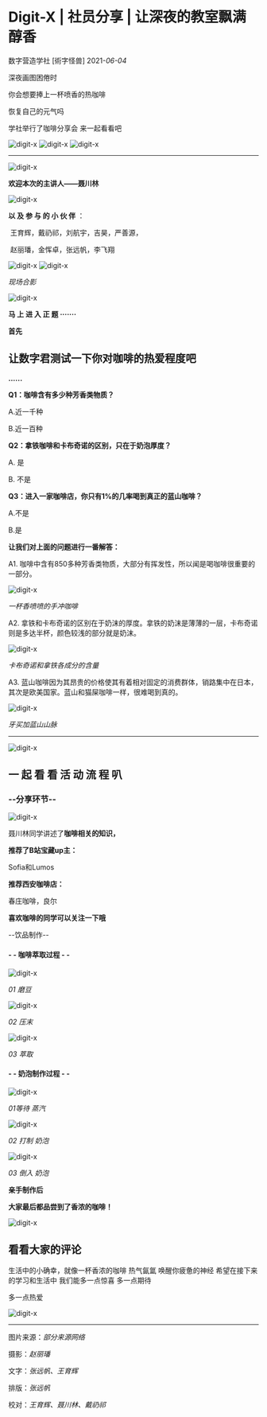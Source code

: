 # Digit-X | 社员分享 | 让深夜的教室飘满醇香

数字营造学社 [術字怪兽] 2021-*06-04*



深夜画图困倦时

你会想要捧上一杯喷香的热咖啡

恢复自己的元气吗

学社举行了咖啡分享会
来一起看看吧



<img src="./imgs_/202002_202108/2021-08-20-11-06-54.png" height="auto" width="auto"  title="digit-x" />

<img src="./imgs_/202002_202108/2021-08-20-11-07-04.png" height="auto" width="auto"  title="digit-x" />

<img src="./imgs_/202002_202108/2021-08-20-11-07-15.png" height="auto" width="auto"  title="digit-x" />



-----



<img src="./imgs_/202002_202108/1629428841812-0.png" height="auto" width="auto"  title="digit-x" />


**欢迎本次的主讲人——聂川林**



<img src="./imgs_/202002_202108/2021-08-20-11-07-37.png" height="auto" width="auto"  title="digit-x" />

**以 及 参 与 的 小 伙 伴** ：

​     王育辉，戴礽祁，刘航宇，吉昊，严善源，

​     赵丽璠，金恽卓，张远帆，李飞翔

<img src="./imgs_/202002_202108/2021-08-20-11-07-51.png" height="auto" width="auto"  title="digit-x" />


<img src="./imgs_/202002_202108/1629428841812-1.png" height="auto" width="auto"  title="digit-x" />

*现场合影*



<img src="./imgs_/202002_202108/1629428841812-2.png" height="auto" width="auto"  title="digit-x" />


**马 上 进 入 正 题 ·······**

**首先**

## **让数字君测试一下你对咖啡的热爱程度吧**

**......**

**Q1：咖啡含有多少种芳香类物质？**

A.近一千种

B.近一百种



**Q2：拿铁咖啡和卡布奇诺的区别，只在于奶泡厚度？**

A.  是   

B.  不是 



**Q3：进入一家咖啡店，你只有1%的几率喝到真正的蓝山咖啡？**

  A.不是  

  B.是  



**让我们对上面的问题进行一番解答：**


A1. 咖啡中含有850多种芳香类物质，大部分有挥发性，所以闻是喝咖啡很重要的一部分。



<img src="./imgs_/202002_202108/1629428841812-3.png" height="auto" width="auto"  title="digit-x" />

*一杯香喷喷的手冲咖啡*




A2. 拿铁和卡布奇诺的区别在于奶沫的厚度。拿铁的奶沫是薄薄的一层，卡布奇诺则是多达半杯，颜色较浅的部分就是奶沫。

<img src="./imgs_/202002_202108/2021-08-20-11-08-11.png" height="auto" width="auto"  title="digit-x" />

*卡布奇诺和拿铁各成分的含量*



A3. 蓝山咖啡因为其昂贵的价格使其有着相对固定的消费群体，销路集中在日本，其次是欧美国家。蓝山和猫屎咖啡一样，很难喝到真的。



<img src="./imgs_/202002_202108/2021-08-20-11-08-24.png" height="auto" width="auto"  title="digit-x" />

*牙买加蓝山山脉*



-----



<img src="./imgs_/202002_202108/1629428841812-4.png" height="auto" width="auto"  title="digit-x" />


## **一 起 看 看** **活 动 流 程 叭**



### --分享环节--



<img src="./imgs_/202002_202108/2021-08-20-11-08-34.png" height="auto" width="auto"  title="digit-x" />


聂川林同学讲述了**咖啡相关的知识，**

**推荐了B站宝藏up主：**

Sofia和Lumos

**推荐西安咖啡店：**

春庄咖啡，良尔



**喜欢咖啡的同学可以关注一下哦**



--饮品制作--

#### \- - 咖啡萃取过程 - -



<img src="./imgs_/202002_202108/2021-08-20-11-08-48.png" height="auto" width="auto"  title="digit-x" />

 *01 磨豆* 



<img src="./imgs_/202002_202108/2021-08-20-11-09-05.png" height="auto" width="auto"  title="digit-x" />


 *02 压末* 



<img src="./imgs_/202002_202108/2021-08-20-11-09-26.png" height="auto" width="auto"  title="digit-x" />

 *03 萃取* 

#### \- - 奶泡制作过程 - -



<img src="./imgs_/202002_202108/2021-08-20-11-09-37.png" height="auto" width="auto"  title="digit-x" />

*01等待 蒸汽* 

<img src="./imgs_/202002_202108/2021-08-20-11-10-09.png" height="auto" width="auto"  title="digit-x" />

 *02 打制 奶泡*

<img src="./imgs_/202002_202108/2021-08-20-11-10-21.png" height="auto" width="auto"  title="digit-x" />

 *03 倒入 奶泡* 



**亲手制作后**

**大家最后都品尝到了香浓的咖啡！**



<img src="./imgs_/202002_202108/1629428841812-5.png" height="auto" width="auto"  title="digit-x" />


## 看看大家的评论



生活中的小确幸，就像一杯香浓的咖啡
热气氤氲 唤醒你疲惫的神经
希望在接下来的学习和生活中
我们能多一点惊喜
多一点期待

多一点热爱







<img src="./imgs_/202002_202108/1629428841812-6.png" height="auto" width="auto"  title="digit-x" />


----



图片来源：*部分来源网络*

摄影：*赵丽璠*

文字：*张远帆、王育辉*

排版：*张远帆*

校对：*王育辉、聂川林、戴礽祁*